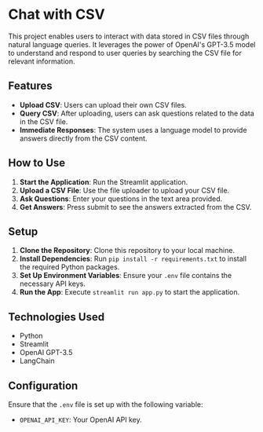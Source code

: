 # Chat with CSV

This project enables users to interact with data stored in CSV files through natural language queries. It leverages the power of OpenAI's GPT-3.5 model to understand and respond to user queries by searching the CSV file for relevant information.

## Features

- **Upload CSV**: Users can upload their own CSV files.
- **Query CSV**: After uploading, users can ask questions related to the data in the CSV file.
- **Immediate Responses**: The system uses a language model to provide answers directly from the CSV content.

## How to Use

1. **Start the Application**: Run the Streamlit application.
2. **Upload a CSV File**: Use the file uploader to upload your CSV file.
3. **Ask Questions**: Enter your questions in the text area provided.
4. **Get Answers**: Press submit to see the answers extracted from the CSV.

## Setup

1. **Clone the Repository**: Clone this repository to your local machine.
2. **Install Dependencies**: Run `pip install -r requirements.txt` to install the required Python packages.
3. **Set Up Environment Variables**: Ensure your `.env` file contains the necessary API keys.
4. **Run the App**: Execute `streamlit run app.py` to start the application.

## Technologies Used

- Python
- Streamlit
- OpenAI GPT-3.5
- LangChain

## Configuration

Ensure that the `.env` file is set up with the following variable:
- `OPENAI_API_KEY`: Your OpenAI API key.
